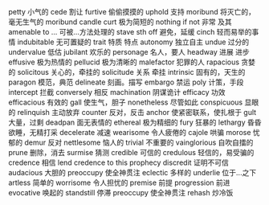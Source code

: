 petty 小气的
cede 割让
furtive 偷偷摸摸的
uphold 支持
moribund 将灭亡的，毫无生气的 moribund candle
curt 极为简短的
nothing if not 非常 及其
amenable to ... 可被...方法处理的
stave sth off 避免，延缓
cinch 轻而易举的事情
indubitable 无可置疑的
trait 特质 特点
autonomy 独立自主
undue 过分的
undervalue 低估
jubilant 欢乐的
personage 名人，要人
headway 进展 进步
effusive 极为热情的
pellucid 极为清晰的
malefactor 犯罪的人
rapacious 贪婪的
solicitous 关心的，牵挂的
solicitude 关系 牵挂
intrinsic 固有的，天生的
paragon 模范，典范
delineate 刻画。描写
embargo 禁运
poly 计策，手段
intercept 拦截
conversely 相反
machination 阴谋诡计
efficacy 功效
efficacious 有效的
gall 使生气，胆子
nonetheless 尽管如此
conspicuous 显眼的
relinquish 主动放弃
counter 反对，反击
anchor 使紧密联系，使扎根于
gult 大量，过剩
deadpan 面无表情的
ethereal 极为精细的
fury 狂暴的
lethargy 昏昏欲睡，无精打采
decelerate 减速
wearisome 令人疲倦的
cajole 哄骗
morose 忧郁的
demur 反对
nettlesome 恼人的
trivial 不重要的
vainglorious 自吹自擂的
prune 删除，消去
surmise 猜测
credible 可信的
credulous 轻信的，易受骗的
credence 相信 lend credence to this prophecy
discredit 证明不可信
audacious 大胆的
preoccupy 使全神贯注
eclectic 多样的
underlie 位于...之下
artless 简单的
worrisome 令人担忧的
premise 前提
progression 前进
evocative 唤起的
standstill 停滞
preoccupy 使全神贯注
rehash 炒冷饭